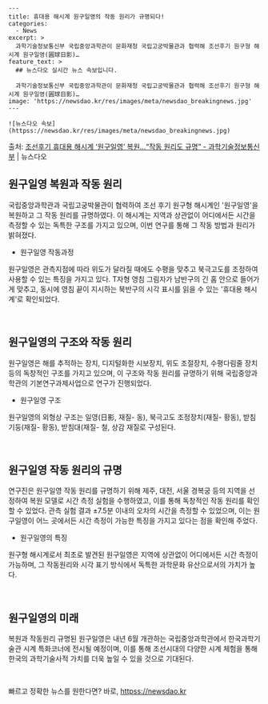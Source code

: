     ---
    title: 휴대용 해시계 원구일영의 작동 원리가 규명되다!
    categories:
      - News
    excerpt: >
      과학기술정보통신부 국립중앙과학관이 문화재청 국립고궁박물관과 협력해 조선후기 원구형 해시계 원구일영(圓球日影)…
    feature_text: >
      ## 뉴스다오 실시간 뉴스 속보입니다.
    
      과학기술정보통신부 국립중앙과학관이 문화재청 국립고궁박물관과 협력해 조선후기 원구형 해시계 원구일영(圓球日影)…
    image: 'https://newsdao.kr/res/images/meta/newsdao_breakingnews.jpg'
    ---
    
    ![뉴스다오 속보](httpss://newsdao.kr/res/images/meta/newsdao_breakingnews.jpg)

<p>출처: <a href="httpss://newsdao.kr/2835" rel="dofollow">조선후기 휴대용 해시계 ‘원구일영’ 복원…“작동 원리도 규명” - 과학기술정보통신부</a> | 뉴스다오</p>

<h2 data-ke-size="size26">원구일영 복원과 작동 원리</h2>
국립중앙과학관과 국립고궁박물관이 협력하여 조선 후기 원구형 해시계인 '원구일영'을 복원하고 그 작동 원리를 규명하였다. 이 해시계는 지역과 상관없이 어디에서든 시간을 측정할 수 있는 독특한 구조를 가지고 있으며, 이번 연구를 통해 그 작동 방법과 원리가 밝혀졌다.

<ul>
  <li>원구일영 작동과정</li>
</ul>

원구일영은 관측지점에 따라 위도가 달라질 때에도 수평을 맞추고 북극고도를 조정하여 사용할 수 있는 특징을 가지고 있다. T자형 영침 그림자가 남반구의 긴 홈 안으로 들어가게 맞추고, 동시에 영침 끝이 지시하는 북반구의 시각 표시를 읽을 수 있는 '휴대용 해시계'로 확인되었다.

<p data-ke-size="size16">&nbsp;</p>

<h2 data-ke-size="size26">원구일영의 구조와 작동 원리</h2>
원구일영은 해를 추적하는 장치, 디지털화한 시보장치, 위도 조절장치, 수평다림줄 장치 등의 독창적인 구조를 가지고 있으며, 이 구조와 작동 원리를 규명하기 위해 국립중앙과학관의 기본연구과제사업으로 연구가 진행되었다.

<ul>
  <li>원구일영 구조</li>
</ul>

원구일영의 외형상 구조는 일영(日影, 재질- 동), 북극고도 조정장치(재질- 황동), 받침기둥(재질- 황동), 받침대(재질- 철, 상감 재질로 구성된다.

<p data-ke-size="size16">&nbsp;</p>

<h2 data-ke-size="size26">원구일영 작동 원리의 규명</h2>
연구진은 원구일영 작동 원리를 규명하기 위해 제주, 대전, 서울 경복궁 등의 지역을 선정하여 복원 모델로 시간 측정 실험을 수행하였고, 이를 통해 독창적인 작동 원리를 확인할 수 있었다. 관측 실험 결과 ±7.5분 이내의 오차의 시간을 측정할 수 있었으며, 이는 원구일영이 어느 곳에서든 시간 측정이 가능한 특징을 가지고 있다는 점을 확인해 주었다.

<ul>
  <li>원구일영의 특징</li>
</ul>

원구형 해시계로서 최초로 발견된 원구일영은 지역에 상관없이 어디에서든 시간 측정이 가능하며, 그 작동원리와 시각 표기 방식에서 독특한 과학문화 유산으로서의 가치가 높다.

<p data-ke-size="size16">&nbsp;</p>

<h2 data-ke-size="size26">원구일영의 미래</h2>
복원과 작동원리 규명된 원구일영은 내년 6월 개관하는 국립중앙과학관에서 한국과학기술관 시계 특화코너에 전시될 예정이며, 이를 통해 조선시대의 다양한 시계 체험을 통해 한국의 과학기술사적 가치를 더욱 높일 수 있을 것으로 기대된다.

<p data-ke-size="size16">&nbsp;</p> 

빠르고 정확한 뉴스를 원한다면? 바로, <a href="httpss://newsdao.kr" rel="dofollow">httpss://newsdao.kr</a>


    